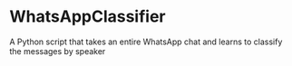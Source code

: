 # WhatsAppClassifier
A Python script that takes an entire WhatsApp chat and learns to classify the messages by speaker
